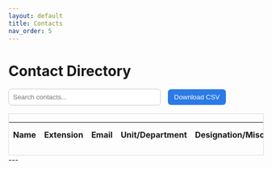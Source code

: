 ```yaml
---
layout: default
title: Contacts
nav_order: 5
---
```


# Contact Directory

<div class="search-container" style="margin-bottom: 1rem;">
  <input 
    type="text" 
    id="contactSearch" 
    placeholder="Search contacts..." 
    style="width: 60%; padding: 8px; border-radius: 6px; border: 1px solid #ccc;"
  >
  <button id="downloadExcel" style="margin-left: 10px; padding: 8px 12px; border-radius: 6px; background-color: #2c7be5; color: white; border: none; cursor: pointer;">
    Download CSV
  </button>
</div>
<div style="overflow: auto; max-height: 500px; border: 1px solid #ddd; width: 100%">
<table id="contactsTable" class="table" style="width: 100%; border-collapse: collapse;">
  <thead>
    <tr>
      <th style="cursor: pointer;">Name</th>
      <th style="cursor: pointer;">Extension</th>
      <th style="cursor: pointer;">Email</th>
      <th style="cursor: pointer;">Unit/Department</th>
      <th style="cursor: pointer;">Designation/Misc.</th>
      <th style="cursor: pointer;">Location</th>
      <th style="cursor: pointer;">Cell Phone</th>
    </tr>
  </thead>
  <tbody>
    <!-- Filled dynamically by JS -->
  </tbody>
</table>
</div>
---

<!-- Dependencies -->
<script src="https://unpkg.com/lunr/lunr.js"></script>
<script src="https://unpkg.com/tablesort@5.2.1/dist/tablesort.min.js"></script>

<!-- Your custom JS -->
<script src="{{'/assets/js/contact-search.js'}}"></script>
